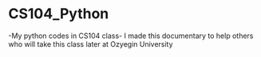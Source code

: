 # CS104_Python
-My python codes in CS104 class-
I made this documentary to help others who will take this class later at Ozyegin University
